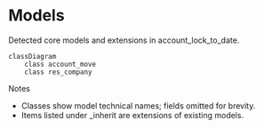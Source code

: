 # Models

Detected core models and extensions in account_lock_to_date.

```mermaid
classDiagram
    class account_move
    class res_company
```

Notes
- Classes show model technical names; fields omitted for brevity.
- Items listed under _inherit are extensions of existing models.
